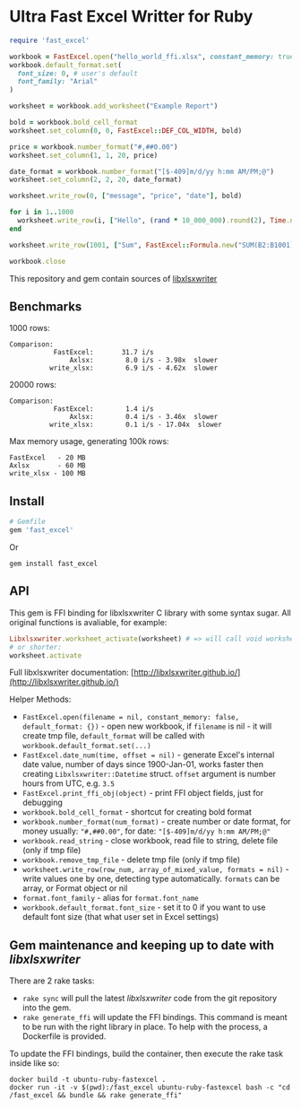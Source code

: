 # Ultra Fast Excel Writter for Ruby

```ruby
require 'fast_excel'

workbook = FastExcel.open("hello_world_ffi.xlsx", constant_memory: true)
workbook.default_format.set(
  font_size: 0, # user's default
  font_family: "Arial"
)

worksheet = workbook.add_worksheet("Example Report")

bold = workbook.bold_cell_format
worksheet.set_column(0, 0, FastExcel::DEF_COL_WIDTH, bold)

price = workbook.number_format("#,##0.00")
worksheet.set_column(1, 1, 20, price)

date_format = workbook.number_format("[$-409]m/d/yy h:mm AM/PM;@")
worksheet.set_column(2, 2, 20, date_format)

worksheet.write_row(0, ["message", "price", "date"], bold)

for i in 1..1000
  worksheet.write_row(i, ["Hello", (rand * 10_000_000).round(2), Time.now])
end

worksheet.write_row(1001, ["Sum", FastExcel::Formula.new("SUM(B2:B1001)")], bold)

workbook.close
```

This repository and gem contain sources of [libxlsxwriter](https://github.com/jmcnamara/libxlsxwriter)

## Benchmarks

1000 rows:
```
Comparison:
           FastExcel:       31.7 i/s
               Axlsx:        8.0 i/s - 3.98x  slower
          write_xlsx:        6.9 i/s - 4.62x  slower
```

20000 rows:
```
Comparison:
           FastExcel:        1.4 i/s
               Axlsx:        0.4 i/s - 3.46x  slower
          write_xlsx:        0.1 i/s - 17.04x  slower
```

Max memory usage, generating 100k rows:
```
FastExcel   - 20 MB
Axlsx       - 60 MB
write_xlsx - 100 MB
```

## Install

```ruby
# Gemfile
gem 'fast_excel'
```
Or
```
gem install fast_excel
```

## API

This gem is FFI binding for libxlsxwriter C library with some syntax sugar. All original functions is avaliable, for example:

```ruby
Libxlsxwriter.worksheet_activate(worksheet) # => will call void worksheet_activate(lxw_worksheet *worksheet)
# or shorter:
worksheet.activate
```

Full libxlsxwriter documentation: [http://libxlsxwriter.github.io/](http://libxlsxwriter.github.io/)

Helper Methods:

* `FastExcel.open(filename = nil, constant_memory: false, default_format: {})` - open new workbook, if `filename` is nil - it will create tmp file, `default_format` will be called with `workbook.default_format.set(...)`
* `FastExcel.date_num(time, offset = nil)` - generate Excel's internal date value, number of days since 1900-Jan-01, works faster then creating `Libxlsxwriter::Datetime` struct. `offset` argument is number hours from UTC, e.g. `3.5`
* `FastExcel.print_ffi_obj(object)` - print FFI object fields, just for debugging
* `workbook.bold_cell_format` - shortcut for creating bold format
* `workbook.number_format(num_format)` - create number or date format, for money usually: `"#,##0.00"`, for date: `"[$-409]m/d/yy h:mm AM/PM;@"`
* `workbook.read_string` - close workbook, read file to string, delete file (only if tmp file)
* `workbook.remove_tmp_file` - delete tmp file (only if tmp file)
* `worksheet.write_row(row_num, array_of_mixed_value, formats = nil)` - write values one by one, detecting type automatically. `formats` can be array, or Format object or nil
* `format.font_family` - alias for `format.font_name`
* `workbook.default_format.font_size` - set it to 0 if you want to use default font size (that what user set in Excel settings)

## Gem maintenance and keeping up to date with *libxlsxwriter*

There are 2 rake tasks:

* `rake sync` will pull the latest *libxlsxwriter* code from the git repository into the gem.
* `rake generate_ffi` will update the FFI bindings. This command is meant to be run with the right library in place. To help with the process, a Dockerfile is provided.

To update the FFI bindings, build the container, then execute the rake task inside like so:

```
docker build -t ubuntu-ruby-fastexcel .
docker run -it -v $(pwd):/fast_excel ubuntu-ruby-fastexcel bash -c "cd /fast_excel && bundle && rake generate_ffi"
```
